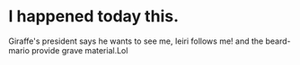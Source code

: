# I happened today this.
Giraffe's president says he wants to see me, Ieiri follows me! and the beard-mario provide grave material.Lol